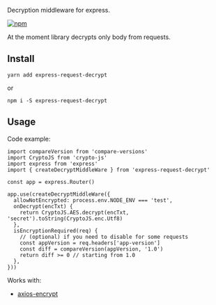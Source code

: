 
Decryption middleware for express. 

[![npm](https://img.shields.io/npm/v/express-request-decrypt)](https://www.npmjs.com/package/express-request-decrypt)

At the moment library decrypts only body from requests.

## Install

``yarn add express-request-decrypt``

or 

```npm i -S express-request-decrypt```


## Usage

Code example:

```tsx
import compareVersion from 'compare-versions'
import CryptoJS from 'crypto-js'
import express from 'express'
import { createDecryptMiddleWare } from 'express-request-decrypt'

const app = express.Router()

app.use(createDecryptMiddleWare({
  allowNotEncrypted: process.env.NODE_ENV === 'test',
  onDecrypt(encTxt) {
    return CryptoJS.AES.decrypt(encTxt, 'secret').toString(CryptoJS.enc.Utf8)
  },
  isEncryptionRequired(req) {
    // (optional) if you need to disable for some requests
    const appVersion = req.headers['app-version']
    const diff = compareVersion(appVersion, '1.0')
    return diff >= 0 // starting from 1.0
  },
}))

```


Works with:

- [axios-encrypt](https://www.npmjs.com/package/axios-encrypt)
